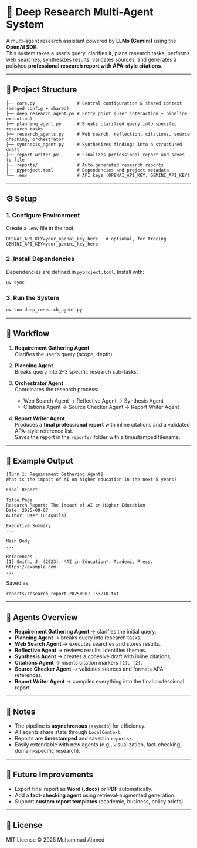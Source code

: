 # 🧠 Deep Research Multi-Agent System

A multi-agent research assistant powered by **LLMs (Gemini)** using the **OpenAI SDK**.  
This system takes a user’s query, clarifies it, plans research tasks, performs web searches, synthesizes results, validates sources, and generates a polished **professional research report with APA-style citations**.

---

## 📂 Project Structure

```
├── core.py                # Central configuration & shared context (merged config + shared)
├── deep_research_agent.py # Entry point (user interaction + pipeline execution)
├── planning_agent.py      # Breaks clarified query into specific research tasks
├── research_agents.py     # Web search, reflection, citations, source checking, orchestrator
├── synthesis_agent.py     # Synthesizes findings into a structured draft
├── report_writer.py       # Finalizes professional report and saves to file
├── reports/               # Auto-generated research reports
├── pyproject.toml         # Dependencies and project metadata
└── .env                   # API keys (OPENAI_API_KEY, GEMINI_API_KEY)
```

---

## ⚙️ Setup

### 1. Configure Environment

Create a `.env` file in the root:

```env
OPENAI_API_KEY=your_openai_key_here   # optional, for tracing
GEMINI_API_KEY=your_gemini_key_here
```

### 2. Install Dependencies

Dependencies are defined in `pyproject.toml`. Install with:

```bash
uv sync
```

### 3. Run the System

```bash
uv run deep_research_agent.py
```

---

## 🔄 Workflow

1. **Requirement Gathering Agent**  
   Clarifies the user’s query (scope, depth).

2. **Planning Agent**  
   Breaks query into 2–3 specific research sub-tasks.

3. **Orchestrator Agent**  
   Coordinates the research process:
   - Web Search Agent → Reflective Agent → Synthesis Agent  
   - Citations Agent → Source Checker Agent → Report Writer Agent

4. **Report Writer Agent**  
   Produces a **final professional report** with inline citations and a validated APA-style reference list.  
   Saves the report in the `reports/` folder with a timestamped filename.

---

## 📄 Example Output

```
[Turn 1: Requirement Gathering Agent]
What is the impact of AI on higher education in the next 5 years?

Final Report:
---------------------------------
Title Page
Research Report: The Impact of AI on Higher Education
Date: 2025-09-07
Author: User (L'Aquila)

Executive Summary
...

Main Body
...

References
[1] Smith, J. (2023). *AI in Education*. Academic Press. https://example.com
...
```

Saved as:
```
reports/research_report_20250907_153210.txt
```

---

## 🧩 Agents Overview

- **Requirement Gathering Agent** → clarifies the initial query.  
- **Planning Agent** → breaks query into research tasks.  
- **Web Search Agent** → executes searches and stores results.  
- **Reflective Agent** → reviews results, identifies themes.  
- **Synthesis Agent** → creates a cohesive draft with inline citations.  
- **Citations Agent** → inserts citation markers `[1], [2]`.  
- **Source Checker Agent** → validates sources and formats APA references.  
- **Report Writer Agent** → compiles everything into the final professional report.  

---

## 📌 Notes

- The pipeline is **asynchronous** (`asyncio`) for efficiency.  
- All agents share state through `LocalContext`.  
- Reports are **timestamped** and saved in `reports/`.  
- Easily extendable with new agents (e.g., visualization, fact-checking, domain-specific research).  

---

## 🔮 Future Improvements

- Export final report as **Word (.docx)** or **PDF** automatically.  
- Add a **fact-checking agent** using retrieval-augmented generation.  
- Support **custom report templates** (academic, business, policy briefs).  

---

## 📜 License

MIT License © 2025 Muhammad Ahmed

